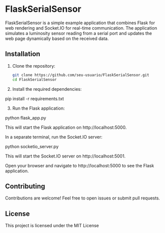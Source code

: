 # FlaskSerialSensor

FlaskSerialSensor is a simple example application that combines Flask for web rendering and Socket.IO for real-time communication. The application simulates a luminosity sensor reading from a serial port and updates the web page dynamically based on the received data.

## Installation

1. Clone the repository:

   ```bash
   git clone https://github.com/seu-usuario/FlaskSerialSensor.git
   cd FlaskSerialSensor

2. Install the required dependencies:

pip install -r requirements.txt

3. Run the Flask application:

python flask_app.py

This will start the Flask application on http://localhost:5000.

In a separate terminal, run the Socket.IO server:

python socketio_server.py

This will start the Socket.IO server on http://localhost:5001.

Open your browser and navigate to http://localhost:5000 to see the Flask application.

## Contributing
Contributions are welcome! Feel free to open issues or submit pull requests.

## License
This project is licensed under the MIT License